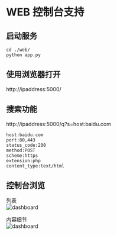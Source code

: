 # WEB 控制台支持
## 启动服务
```
cd ./web/
python app.py
```
## 使用浏览器打开
http://ipaddress:5000/
## 搜索功能
http://ipaddress:5000/q?s=host:baidu.com
```
host:baidu.com
port:80,443
status_code:200
method:POST
scheme:https
extension:php
content_type:text/html
```
## 控制台浏览
列表   
![dashboard](https://raw.githubusercontent.com/ring04h/wyproxy/master/doc/screenshot/dashboard_list.jpg "dashboard")
   
内容细节   
![dashboard](https://raw.githubusercontent.com/ring04h/wyproxy/master/doc/screenshot/dashboard_detail.jpg "dashboard")